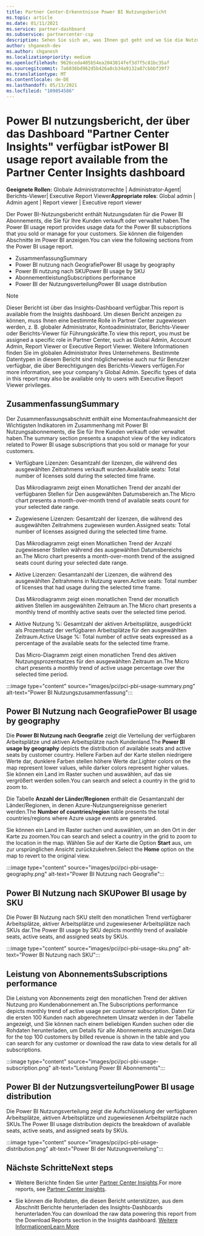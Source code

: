 ```yaml
---
title: Partner Center-Erkenntnisse Power BI Nutzungsbericht
ms.topic: article
ms.date: 01/11/2021
ms.service: partner-dashboard
ms.subservice: partnercenter-csp
description: Sehen Sie sich an, was Ihnen gut geht und wo Sie die Nutzung Power BI Abonnements verbessern können, die Sie für Ihre Kunden verkaufen oder verwalten.
author: shganesh-dev
ms.author: shganesh
ms.localizationpriority: medium
ms.openlocfilehash: 9626ceda405b54ea2043814fef3d7f5c81bc35af
ms.sourcegitcommit: 7a6836bd962d5b426a8cb34a9132a87cbbbf39f7
ms.translationtype: MT
ms.contentlocale: de-DE
ms.lasthandoff: 05/13/2021
ms.locfileid: "109854586"
---
```

# <a name="power-bi-usage-report-available-from-the-partner-center-insights-dashboard"></a><span data-ttu-id="c9231-103">Power BI nutzungsbericht, der über das Dashboard "Partner Center Insights" verfügbar ist</span><span class="sxs-lookup"><span data-stu-id="c9231-103">Power BI usage report available from the Partner Center Insights dashboard</span></span>

<span data-ttu-id="c9231-104">**Geeignete Rollen:** Globale Administratorrechte | Administrator-Agent| Berichts-Viewer| Executive Report Viewer</span><span class="sxs-lookup"><span data-stu-id="c9231-104">**Appropriate roles**: Global admin | Admin agent | Report viewer | Executive report viewer</span></span>

<span data-ttu-id="c9231-105">Der Power BI-Nutzungsbericht enthält Nutzungsdaten für die Power BI Abonnements, die Sie für Ihre Kunden verkauft oder verwaltet haben.</span><span class="sxs-lookup"><span data-stu-id="c9231-105">The Power BI usage report provides usage data for the Power BI subscriptions that you sold or manage for your customers.</span></span> <span data-ttu-id="c9231-106">Sie können die folgenden Abschnitte im Power BI anzeigen.</span><span class="sxs-lookup"><span data-stu-id="c9231-106">You can view the following sections from the Power BI usage report.</span></span>

- <span data-ttu-id="c9231-107">Zusammenfassung</span><span class="sxs-lookup"><span data-stu-id="c9231-107">Summary</span></span>
- <span data-ttu-id="c9231-108">Power BI nutzung nach Geografie</span><span class="sxs-lookup"><span data-stu-id="c9231-108">Power BI usage by geography</span></span>
- <span data-ttu-id="c9231-109">Power BI nutzung nach SKU</span><span class="sxs-lookup"><span data-stu-id="c9231-109">Power BI usage by SKU</span></span>
- <span data-ttu-id="c9231-110">Abonnementleistung</span><span class="sxs-lookup"><span data-stu-id="c9231-110">Subscriptions performance</span></span>
- <span data-ttu-id="c9231-111">Power BI der Nutzungsverteilung</span><span class="sxs-lookup"><span data-stu-id="c9231-111">Power BI usage distribution</span></span>

 > [!NOTE]
 > <span data-ttu-id="c9231-112">Dieser Bericht ist über das Insights-Dashboard verfügbar.</span><span class="sxs-lookup"><span data-stu-id="c9231-112">This report is available from the Insights dashboard.</span></span> <span data-ttu-id="c9231-113">Um diesen Bericht anzeigen zu können, muss Ihnen eine bestimmte Rolle in Partner Center zugewiesen werden, z. B. globaler Administrator, Kontoadministrator, Berichts-Viewer oder Berichts-Viewer für Führungskräfte.</span><span class="sxs-lookup"><span data-stu-id="c9231-113">To view this report, you must be assigned a specific role in Partner Center, such as Global Admin, Account Admin, Report Viewer or Executive Report Viewer.</span></span> <span data-ttu-id="c9231-114">Weitere Informationen finden Sie im globalen Administrator Ihres Unternehmens. Bestimmte Datentypen in diesem Bericht sind möglicherweise auch nur für Benutzer verfügbar, die über Berechtigungen des Berichts-Viewers verfügen.</span><span class="sxs-lookup"><span data-stu-id="c9231-114">For more information, see your company's Global Admin. Specific types of data in this report may also be available only to users with Executive Report Viewer privileges.</span></span>

## <a name="summary"></a><span data-ttu-id="c9231-115">Zusammenfassung</span><span class="sxs-lookup"><span data-stu-id="c9231-115">Summary</span></span>

<span data-ttu-id="c9231-116">Der Zusammenfassungsabschnitt enthält eine Momentaufnahmeansicht der Wichtigsten Indikatoren im Zusammenhang mit Power BI Nutzungsabonnements, die Sie für Ihre Kunden verkauft oder verwaltet haben.</span><span class="sxs-lookup"><span data-stu-id="c9231-116">The summary section presents a snapshot view of the key indicators related to Power BI usage subscriptions that you sold or manage for your customers.</span></span> 

- <span data-ttu-id="c9231-117">Verfügbare Lizenzen: Gesamtzahl der lizenzen, die während des ausgewählten Zeitrahmens verkauft wurden.</span><span class="sxs-lookup"><span data-stu-id="c9231-117">Available seats: Total number of licenses sold during the selected time frame.</span></span>

   <span data-ttu-id="c9231-118">Das Mikrodiagramm zeigt einen Monatlichen Trend der anzahl der verfügbaren Stellen für Den ausgewählten Datumsbereich an.</span><span class="sxs-lookup"><span data-stu-id="c9231-118">The Micro chart presents a month-over-month trend of available seats count for your selected date range.</span></span>

- <span data-ttu-id="c9231-119">Zugewiesene Lizenzen: Gesamtzahl der lizenzen, die während des ausgewählten Zeitrahmens zugewiesen wurden.</span><span class="sxs-lookup"><span data-stu-id="c9231-119">Assigned seats: Total number of licenses assigned during the selected time frame.</span></span>

   <span data-ttu-id="c9231-120">Das Mikrodiagramm zeigt einen Monatlichen Trend der Anzahl zugewiesener Stellen während des ausgewählten Datumsbereichs an.</span><span class="sxs-lookup"><span data-stu-id="c9231-120">The Micro chart presents a month-over-month trend of the assigned seats count during your selected date range.</span></span>

- <span data-ttu-id="c9231-121">Aktive Lizenzen: Gesamtanzahl der Lizenzen, die während des ausgewählten Zeitrahmens in Nutzung waren.</span><span class="sxs-lookup"><span data-stu-id="c9231-121">Active seats: Total number of licenses that had usage during the selected time frame.</span></span> 

   <span data-ttu-id="c9231-122">Das Mikrodiagramm zeigt einen monatlichen Trend der monatlich aktiven Stellen im ausgewählten Zeitraum an.</span><span class="sxs-lookup"><span data-stu-id="c9231-122">The Micro chart presents a monthly trend of monthly active seats over the selected time period.</span></span>

- <span data-ttu-id="c9231-123">Aktive Nutzung %: Gesamtzahl der aktiven Arbeitsplätze, ausgedrückt als Prozentsatz der verfügbaren Arbeitsplätze für den ausgewählten Zeitraum.</span><span class="sxs-lookup"><span data-stu-id="c9231-123">Active Usage %: Total number of active seats expressed as a percentage of the available seats for the selected time frame.</span></span> 

   <span data-ttu-id="c9231-124">Das Micro-Diagramm zeigt einen monatlichen Trend des aktiven Nutzungsprozentsatzes für den ausgewählten Zeitraum an.</span><span class="sxs-lookup"><span data-stu-id="c9231-124">The Micro chart presents a monthly trend of active usage percentage over the selected time period.</span></span>

:::image type="content" source="images/pci/pci-pbi-usage-summary.png" alt-text="Power BI Nutzungszusammenfassung":::

## <a name="power-bi-usage-by-geography"></a><span data-ttu-id="c9231-126">Power BI Nutzung nach Geografie</span><span class="sxs-lookup"><span data-stu-id="c9231-126">Power BI usage by geography</span></span>

<span data-ttu-id="c9231-127">Die **Power BI Nutzung nach Geografie** zeigt die Verteilung der verfügbaren Arbeitsplätze und aktiven Arbeitsplätze nach Kundenland.</span><span class="sxs-lookup"><span data-stu-id="c9231-127">The **Power BI usage by geography** depicts the distribution of available seats and active seats by customer country.</span></span> <span data-ttu-id="c9231-128">Hellere Farben auf der Karte stellen niedrigere Werte dar, dunklere Farben stellen höhere Werte dar.</span><span class="sxs-lookup"><span data-stu-id="c9231-128">Lighter colors on the map represent lower values, while darker colors represent higher values.</span></span> <span data-ttu-id="c9231-129">Sie können ein Land im Raster suchen und auswählen, auf das sie vergrößert werden sollen.</span><span class="sxs-lookup"><span data-stu-id="c9231-129">You can search and select a country in the grid to zoom to.</span></span>

<span data-ttu-id="c9231-130">Die Tabelle **Anzahl der Länder/Regionen** enthält die Gesamtanzahl der Länder/Regionen, in denen Azure-Nutzungsereignisse generiert werden.</span><span class="sxs-lookup"><span data-stu-id="c9231-130">The **Number of countries/region** table presents the total countries/regions where Azure usage events are generated.</span></span>

<span data-ttu-id="c9231-131">Sie können ein Land im Raster suchen und auswählen, um an den Ort in der Karte zu zoomen.</span><span class="sxs-lookup"><span data-stu-id="c9231-131">You can search and select a country in the grid to zoom to the location in the map.</span></span> <span data-ttu-id="c9231-132">Wählen Sie auf der Karte die Option **Start** aus, um zur ursprünglichen Ansicht zurückzukehren.</span><span class="sxs-lookup"><span data-stu-id="c9231-132">Select the **Home** option on the map to revert to the original view.</span></span>

:::image type="content" source="images/pci/pci-pbi-usage-geography.png" alt-text="Power BI Nutzung nach Geografie":::

## <a name="power-bi-usage-by-sku"></a><span data-ttu-id="c9231-134">Power BI Nutzung nach SKU</span><span class="sxs-lookup"><span data-stu-id="c9231-134">Power BI usage by SKU</span></span>

<span data-ttu-id="c9231-135">Die Power BI Nutzung nach SKU stellt den monatlichen Trend verfügbarer Arbeitsplätze, aktiver Arbeitsplätze und zugewiesener Arbeitsplätze nach SKUs dar.</span><span class="sxs-lookup"><span data-stu-id="c9231-135">The Power BI usage by SKU depicts monthly trend of available seats, active seats, and assigned seats by SKUs.</span></span>

:::image type="content" source="images/pci/pci-pbi-usage-sku.png" alt-text="Power BI Nutzung nach SKU":::

## <a name="subscriptions-performance"></a><span data-ttu-id="c9231-137">Leistung von Abonnements</span><span class="sxs-lookup"><span data-stu-id="c9231-137">Subscriptions performance</span></span>

<span data-ttu-id="c9231-138">Die Leistung von Abonnements zeigt den monatlichen Trend der aktiven Nutzung pro Kundenabonnement an.</span><span class="sxs-lookup"><span data-stu-id="c9231-138">The Subscriptions performance depicts monthly trend of active usage per customer subscription.</span></span> <span data-ttu-id="c9231-139">Daten für die ersten 100 Kunden nach abgerechnetem Umsatz werden in der Tabelle angezeigt, und Sie können nach einem beliebigen Kunden suchen oder die Rohdaten herunterladen, um Details für alle Abonnements anzuzeigen.</span><span class="sxs-lookup"><span data-stu-id="c9231-139">Data for the top 100 customers by billed revenue is shown in the table and you can search for any customer or download the raw data to view details for all subscriptions.</span></span>

:::image type="content" source="images/pci/pci-pbi-usage-subscription.png" alt-text="Leistung Power BI Abonnements":::

## <a name="power-bi-usage-distribution"></a><span data-ttu-id="c9231-141">Power BI der Nutzungsverteilung</span><span class="sxs-lookup"><span data-stu-id="c9231-141">Power BI usage distribution</span></span>

<span data-ttu-id="c9231-142">Die Power BI Nutzungsverteilung zeigt die Aufschlüsselung der verfügbaren Arbeitsplätze, aktiven Arbeitsplätze und zugewiesenen Arbeitsplätze nach SKUs.</span><span class="sxs-lookup"><span data-stu-id="c9231-142">The Power BI usage distribution depicts the breakdown of available seats, active seats, and assigned seats by SKUs.</span></span>

:::image type="content" source="images/pci/pci-pbi-usage-distribution.png" alt-text="Power BI der Nutzungsverteilung":::

## <a name="next-steps"></a><span data-ttu-id="c9231-144">Nächste Schritte</span><span class="sxs-lookup"><span data-stu-id="c9231-144">Next steps</span></span>

- <span data-ttu-id="c9231-145">Weitere Berichte finden Sie unter [Partner Center Insights](partner-center-insights.md).</span><span class="sxs-lookup"><span data-stu-id="c9231-145">For more reports, see [Partner Center Insights](partner-center-insights.md).</span></span>

- <span data-ttu-id="c9231-146">Sie können die Rohdaten, die diesen Bericht unterstützen, aus dem Abschnitt Berichte herunterladen des Insights-Dashboards herunterladen.</span><span class="sxs-lookup"><span data-stu-id="c9231-146">You can download the raw data powering this report from the Download Reports section in the Insights dashboard.</span></span> [<span data-ttu-id="c9231-147">Weitere Informationen</span><span class="sxs-lookup"><span data-stu-id="c9231-147">Learn More</span></span>](pci-download-reports.md) 
